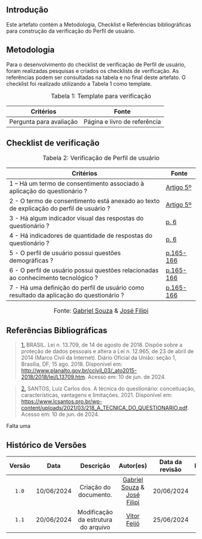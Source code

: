 ## Introdução

Este artefato contém a Metodologia, Checklist e Referências bibliográficas para construção da verificação do Perfil de usuário. 

## Metodologia

Para o desenvolvimento do checklist de verificação de Perfil de usuário, foram realizadas pesquisas e criados os checklists de verificação. As referências podem ser consultadas na tabela e no final deste artefato. O checklist foi realizado utilizando a Tabela 1 como template.

<font size="3"><p style="text-align: center">Tabela 1: Template para verificação</p></font>

<center>

Critérios | Fonte
--|--
Pergunta para avaliação| Página e livro de referência

</center>

## Checklist de verificação

<font size="3"><p style="text-align: center">Tabela 2: Verificação de Perfil de usuário</p></font>

Critérios  | Fonte
--------- | ------
1 – Há um termo de consentimento associado à aplicação do questionário ?  | <a id="TEC6" href="#RP6">Artigo 5º</a>
2 - O termo de consentimento está anexado ao texto de explicação do perfil de usuário ? | <a id="TEC6" href="#RP6">Artigo 5º</a>
3 - Há algum indicador visual das respostas do questionário ?  | <a id="TEC9" href="#RP9">p. 6</a>
4 - Há indicadores de quantidade de respostas do questionário ?  | <a id="TEC9" href="#RP9">p. 6</a>
5 - O perfil de usuário possui questões demográficas ?  | <a id="TEC5" href="#RP5">p.165-166</a> 
6 - O perfil de usuário possui questões relacionadas ao conhecimento tecnológico ? | <a id="TEC5" href="#RP5">p.165-166</a>
7 - Há uma definição do perfil de usuário como resultado da aplicação do questionário ? | <a id="TEC5" href="#RP5">p.165-166</a>

<font size="3"><p style="text-align: center">Fonte: [Gabriel Souza](https://github.com/GabrielMS00) & [José Filipi](https://github.com/JoseFilipi)</p></font>

## Referências Bibliográficas

> <a id="RP6" href="#TEC6">1.</a> BRASIL. Lei n. 13.709, de 14 de agosto de 2018. Dispõe sobre a proteção de dados pessoais e altera a Lei n. 12.965, de 23 de abril de 2014 (Marco Civil da Internet). Diário Oficial da União: seção 1, Brasília, DF, 15 ago. 2018. Disponível em: http://www.planalto.gov.br/ccivil_03/_ato2015-2018/2018/lei/L13709.htm. Acesso em: 10 de jun. de 2024.

> <a id="RP9" href="#TEC9">2.</a> SANTOS, Luiz Carlos dos. A técnica do questionário: conceituação, características, vantagens e limitações. 2021. Disponível em: https://www.lcsantos.pro.br/wp-content/uploads/2021/03/218_A_TECNICA_DO_QUESTIONARIO.pdf. Acesso em: 10 de jun. de 2024.

Falta uma

## Histórico de Versões

| Versão | Data | Descrição | Autor(es) | Data da revisão | Revisor(es) |
| :--: | :--: | :--: | :--: | :--: | :--: |
|`1.0` | 10/06/2024 | Criação do documento. |[Gabriel Souza](https://github.com/GabrielMS00) & [José Filipi](https://github.com/JoseFilipi)|20/06/2024 |[Vitor Feijó](https://github.com/vitorfleonardo) |   
|`1.1` | 20/06/2024 | Modificação da estrutura do arquivo |[Vitor Feijó](https://github.com/vitorfleonardo)| 25/06/2024 | [Bianca Castro](https://github.com/BiancaPatrocinio7) |